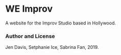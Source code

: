 # WE Improv
A website for the Improv Studio based in Hollywood.

### Author and License

Jen Davis, Setphanie Ice, Sabrina Fan, 2019.
 
